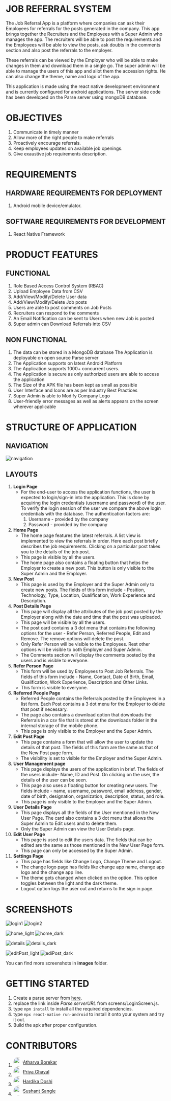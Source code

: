 # JOB REFERRAL SYSTEM
The Job Referral App is a platform where companies can ask their Employees for referrals for the posts generated in the company. This app brings together the Recruiters and the Employees with a Super Admin who manages the app. The recruiters will be able to post the requirements and the Employees will be able to view the posts, ask doubts in the comments section and also post the referrals to the employer.

These referrals can be viewed by the Employer who will be able to make changes in them and download them in a single go. The super admin will be able to manage the users of this app and allot them the accession rights. He can also change the theme, name and logo of the app.

This application is made using the react native development environment and is currently configured for android applications. The server side code has been developed on the Parse server using mongoDB database.

# OBJECTIVES
1. Communicate in timely manner
2. Allow more of the right people to make referrals
3. Proactively encourage referrals.
4. Keep employees updates on available job openings.
5. Give exaustive job requirements description.

# REQUIREMENTS
## HARDWARE REQUIREMENTS FOR DEPLOYMENT
1. Android mobile device/emulator.

## SOFTWARE REQUIREMENTS FOR DEVELOPMENT
1. React Native Framework

# PRODUCT FEATURES
## FUNCTIONAL
1. Role Based Access Control System (RBAC)
1. Upload Employee Data from CSV
1. Add/View/Modify/Delete User data
1. Add/View/Modify/Delete Job posts
1. Users are able to post comments on Job Posts
1. Recruiters can respond to the comments
1. An Email Notification can be sent to Users when new Job is posted
1. Super admin can Download Referrals into CSV

## NON FUNCTIONAL
1. The data can be stored in a MongoDB database
The Application is deployable on open source Parse server
1. The Application supports on latest Android Platform
1. The Application supports 1000+ concurrent users.
1. The Application is secure as only authorized users are able to access the application
1. The Size of the APK file has been kept as small as possible
1. User Interface and Icons are as per Industry Best Practices
1. Super Admin is able to Modify Company Logo
1. User-friendly error messages as well as alerts appears on the screen wherever applicable

# STRUCTURE OF APPLICATION
## NAVIGATION
![navigation](https://github.com/SushantSangle/jobReferralSystem/blob/main/images/navigation_structure.png?raw=true)

## LAYOUTS
1. **Login Page**
	- For the end-user to access the application functions, the user is expected to login/sign-in into the application. This is done by acquiring the login credentials (username and password) of the user. To verify the login session of the user we compare the above login credentials with the database. The authentication factors are:
		1. Username - provided by the company
		2. Password - provided by the company
2. **Home Page**
	- The home page features the latest referrals. A list view is implemented to view the referrals in order. Here each post briefly describes the job requirements. Clicking on a particular post takes you to the details of the job post.
	- This page is visible by all the users.
	- The home page also contains a floating button that helps the Employer to create a new post. This button is only visible to the Super Admin and the Employer.
3. **New Post**
	- This page is used by the Employer and the Super Admin only to create new posts. The fields of this form include - Position, Technology, Type, Location, Qualification, Work Experience and Description.
4. **Post Details Page**
	- This page will display all the attributes of the job post posted by the Employer along with the date and time that the post was uploaded.
	- This page will be visible by all the users.
	- The post card contains a 3 dot menu that contains the following options for the user - Refer Person, Referred People, Edit and Remove. The remove options will delete the post.
	- Only Refer Person will be visible to the Employees. Rest other options will be visible to both Employer and Super Admin.
	- The Comments section will display the comments posted by the users and is visible to everyone.
5. **Refer Person Page**
	- This form will be used by Employees to Post Job Referrals. The fields of this form include - Name, Contact, Date of Birth, Email, Qualification, Work Experience, Description and Other Links.
	- This form is visible to everyone.
6. **Referred People Page**
	- Referred People contains the Referrals posted by the Employees in a list form. Each Post contains a 3 dot menu for the Employer to delete that post if necessary.
	- The page also contains a download option that downloads the Referrals in a csv file that is stored at the downloads folder in the internal storage of the mobile phone.
	- This page is only visible to the Employer and the Super Admin.
7. **Edit Post Page**
	- This page contains a form that will allow the user to update the details of that post. The fields of this form are the same as that of the New Post page form.
	- The visibility is set to visible for the Employer and the Super Admin.
8. **User Management page**
	- This page displays the users of the application in brief. The fields of the users include- Name, ID and Post. On clicking on the user, the details of the user can be seen.
	- This page also uses a floating button for creating new users. The fields include - name, username, password, email address, gender, date of birth, designation, organization, description, status, and role.
	- This page is only visible to the Employer and the Super Admin.
9. **User Details Page**
	- This page displays all the fields of the User mentioned in the New User Page. The card also contains a 3 dot menu that allows the Super Admin to Edit users and to delete them.
	- Only the Super Admin can view the User Details page.
10. **Edit User Page**
	- This page is used to edit the users data. The fields that can be edited are the same as those mentioned in the New User Page form.
	- This page can only be accessed by the Super Admin.
11. **Settings Page**
	- This page has fields like Change Logo, Change Theme and Logout.
	- The change logo page has fields like change app name, change app logo and the change app line.
	- The theme gets changed when clicked on the option. This option toggles between the light and the dark theme.
	- Logout option logs the user out and returns to the sign in page.

# SCREENSHOTS
![login1](https://github.com/SushantSangle/jobReferralSystem/blob/main/images/login_page1.png?raw=true)
![login2](https://github.com/SushantSangle/jobReferralSystem/blob/main/images/login_page2.png?raw=true)

![home_light](https://github.com/SushantSangle/jobReferralSystem/blob/main/images/home_light.png?raw=true)
![home_dark](https://github.com/SushantSangle/jobReferralSystem/blob/main/images/home_dark.png?raw=true)

![details](https://github.com/SushantSangle/jobReferralSystem/blob/main/images/details_light.png?raw=true)
![details_dark](https://github.com/SushantSangle/jobReferralSystem/blob/main/images/details_dark.png?raw=true)

![editPost_light](https://github.com/SushantSangle/jobReferralSystem/blob/main/images/editPost_light.png?raw=true)
![ediPost_dark](https://github.com/SushantSangle/jobReferralSystem/blob/main/images/new_post_dark.png?raw=true)

You can find more screenshots in **images** folder.
# GETTING STARTED
1. Create a parse server from [here](https://github.com/SushantSangle/jobReferralSystem_server/).
2. replace the link inside *Parse.serverURL* from screens/LoginScreen.js.
3. type `npm install` to install all the required dependencies.
4. type `npx react-native run-android` to install it onto your system and try it out.
5. Build the apk after proper configuration.

# CONTRIBUTORS
1. <a class='contrib_unit' href='https://github.com/atharva-borekar'><img src='https://github.com/atharva-borekar.png'> Atharva Borekar</a>
1. <a class='contrib_unit' href='https://github.com/priyaghayal'><img src='https://github.com/priyaghayal.png'> Priya Ghayal</a>
1. <a class='contrib_unit' href='https://github.com/Hardika3'><img src='https://github.com/Hardika3.png'> Hardika Doshi</a>
1. <a class='contrib_unit' href='https://github.com/SushantSangle'><img src='https://github.com/SushantSangle.png'> Sushant Sangle</a>
<style>
.contrib_unit{
	display:flex;
	flex-direction:row;
	align-items:center;
}
.contrib_unit > img{
	border-radius:15px;
	height:30px;
	width:30px;
}
</style>